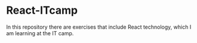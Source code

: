 # React-ITcamp
In this repository there are exercises that include React technology, which I am learning at the IT camp.
